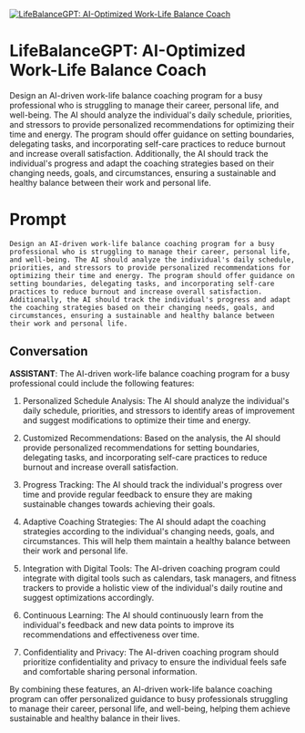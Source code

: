 
[![LifeBalanceGPT: AI-Optimized Work-Life Balance Coach](https://flow-prompt-covers.s3.us-west-1.amazonaws.com/icon/futuristic/futu_6.png)]()
# LifeBalanceGPT: AI-Optimized Work-Life Balance Coach 
Design an AI-driven work-life balance coaching program for a busy professional who is struggling to manage their career, personal life, and well-being. The AI should analyze the individual's daily schedule, priorities, and stressors to provide personalized recommendations for optimizing their time and energy. The program should offer guidance on setting boundaries, delegating tasks, and incorporating self-care practices to reduce burnout and increase overall satisfaction. Additionally, the AI should track the individual's progress and adapt the coaching strategies based on their changing needs, goals, and circumstances, ensuring a sustainable and healthy balance between their work and personal life.

# Prompt

```
Design an AI-driven work-life balance coaching program for a busy professional who is struggling to manage their career, personal life, and well-being. The AI should analyze the individual's daily schedule, priorities, and stressors to provide personalized recommendations for optimizing their time and energy. The program should offer guidance on setting boundaries, delegating tasks, and incorporating self-care practices to reduce burnout and increase overall satisfaction. Additionally, the AI should track the individual's progress and adapt the coaching strategies based on their changing needs, goals, and circumstances, ensuring a sustainable and healthy balance between their work and personal life.
```

## Conversation

**ASSISTANT**: The AI-driven work-life balance coaching program for a busy professional could include the following features:



1. Personalized Schedule Analysis: The AI should analyze the individual's daily schedule, priorities, and stressors to identify areas of improvement and suggest modifications to optimize their time and energy.



2. Customized Recommendations: Based on the analysis, the AI should provide personalized recommendations for setting boundaries, delegating tasks, and incorporating self-care practices to reduce burnout and increase overall satisfaction.



3. Progress Tracking: The AI should track the individual's progress over time and provide regular feedback to ensure they are making sustainable changes towards achieving their goals.



4. Adaptive Coaching Strategies: The AI should adapt the coaching strategies according to the individual's changing needs, goals, and circumstances. This will help them maintain a healthy balance between their work and personal life.



5. Integration with Digital Tools: The AI-driven coaching program could integrate with digital tools such as calendars, task managers, and fitness trackers to provide a holistic view of the individual's daily routine and suggest optimizations accordingly.



6. Continuous Learning: The AI should continuously learn from the individual's feedback and new data points to improve its recommendations and effectiveness over time.



7. Confidentiality and Privacy: The AI-driven coaching program should prioritize confidentiality and privacy to ensure the individual feels safe and comfortable sharing personal information.



By combining these features, an AI-driven work-life balance coaching program can offer personalized guidance to busy professionals struggling to manage their career, personal life, and well-being, helping them achieve sustainable and healthy balance in their lives.



